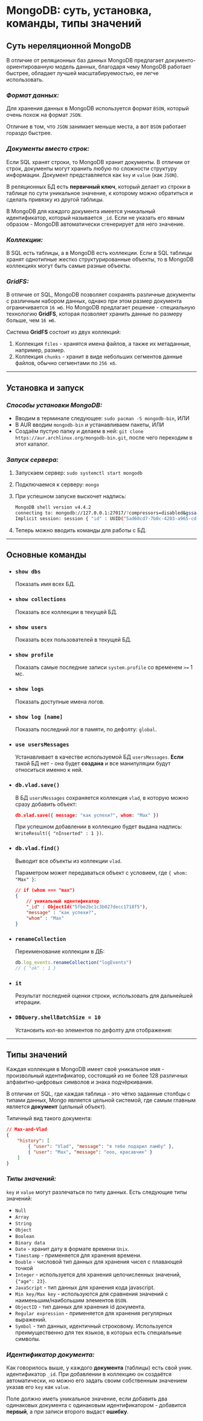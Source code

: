 # MongoDB: суть, установка, команды, типы значений

## Суть нереляционной MongoDB

В отличие от реляционных баз данных MongoDB предлагает документо-ориентированную модель данных, благодаря чему MongoDB работает быстрее, обладает лучшей масштабируемостью, ее легче использовать.

### ***Формат данных:***

Для хранения данных в MongoDB используется формат `BSON`, который очень похож на формат `JSON`.

Отличие в том, что `JSON` занимает меньше места, а вот `BSON` работает гораздо быстрее.

### ***Документы вместо строк:***

Если SQL хранят строки, то MongoDB хранит документы. В отличии от строк, документы могут хранить любую по сложности структуру информации. Документ представляется как `key` и `value` (как `JSON`).

В реляционных БД есть **первичный ключ**, который делает из строки в таблице по сути уникальное значение, к которому можно обратиться и сделать привязку из другой таблицы.

В MongoDB для каждого документа имеется уникальный идентификатор, который называется `_id`. Если не указать его явным образом - MongoDB автоматически сгенерирует для него значение.

### ***Коллекции:***

В SQL есть таблицы, а в MongoDB есть коллекции. Если в SQL таблицы хранят однотипные жестко структурированные объекты, то в MongoDB коллекциях могут быть самые разные объекты.

### ***GridFS:***

В отличие от SQL, MongoDB позволяет сохранять различные документы с различным набором данных, однако при этом размер документа ограничивается `16 мб`. Но MongoDB предлагает решение - специальную технологию **GridFS**, которая позволяет хранить данные по размеру больше, чем `16 мб`.

Система **GridFS** состоит из двух коллекций:

1. Коллекция `files` - хранятся имена файлов, а также их метаданные, например, размер. 
2. Коллекция `chunks` - хранит в виде небольших сегментов данные файлов, обычно сегментами по `256 кб`.
***

## Установка и запуск

### ***Способы установки MongoDB:***

* Вводим в терминале следующее: `sudo pacman -S mongodb-bin`, ИЛИ
* В AUR вводим `mongodb-bin` и устанавливаем пакеты, ИЛИ
* Создаём пустую папку и делаем в ней: `git clone https://aur.archlinux.org/mongodb-bin.git`, после чего переходим в этот каталог.

### ***Запуск сервера:***

1. Запускаем сервер: `sudo systemctl start mongodb`
2. Подключаемся к серверу: `mongo`
3. При успешном запуске выскочет надпись:

    ```bash
    MongoDB shell version v4.4.2
    connecting to: mongodb://127.0.0.1:27017/?compressors=disabled&gssapiServiceName=mongodb
    Implicit session: session { "id" : UUID("5ad60cd7-7b0c-4203-a965-cd0748b0ef86") }
    ``` 
4. Теперь можно вводить команды для работы с БД.
***

## Основные команды

* ### `show dbs` 
    Показать имя всех БД.

* ### `show collections`
    Показать все коллекции в текущей БД.

* ### `show users`        
    Показать всех пользователей в текущей БД.

* ### `show profile`
    Показать самые последние записи `system.profile` со временем `>=` 1 мс.

* ### `show logs`       
    Показать доступные имена логов.

* ### `show log [name]`
    Показать последний лог в памяти, по дефолту: `global`.

* ### `use usersMessages`
    Устанавливает в качестве используемой БД `usersMessages`. **Если** такой БД нет - она будет **создана** и все манипуляции будут относиться именно к ней.

* ### `db.vlad.save()`
    В БД `usersMessages` сохраняется коллекция `vlad`, в которую можно сразу добавить объект:

    ```json
    db.vlad.save({ message: "как успехи?", whom: "Max" })
    ```

    При успешном добавлении в коллекцию будет выдана надпись: `WriteResult({ "nInserted" : 1 })`.

* ### `db.vlad.find()`
    Выводит все объекты из коллекции `vlad`. 
    
    Параметром может передаваться объект с условием, где `{ whom: "Max" }`:

    ```json
    // if (whom === "max")
    { 
        // уникальный идентификатор
        "_id" : ObjectId("5fbe2bc1c3b027decc1718f5"), 
        "message" : "как успехи?", 
        "whom" : "Max" 
    }
    ```

* ### `renameCollection`
    Переименование коллекции в ДБ:

    ```javascript
    db.log_events.renameCollection("logEvents")
    // { "ok" : 1 }
    ```

* ### `it` 
    Результат последней оценки строки, использовать для дальнейшей итерации.

* ### `DBQuery.shellBatchSize = 10`
    Установить кол-во элементов по дефолту для отображения:
***

## Типы значений

Каждая коллекция в MongoDB имеет своё уникальное имя - произвольный идентификатор, состоящий из не более 128 различных алфавитно-цифровых символов и знака подчёркивания.

В отличии от SQL, где каждая таблица - это чётко заданные столбцы с типами данных, Mongo является цельной системой, где самым главным является **документ** (цельный объект).

Типичный вид такого документа:

```json
// Max-and-Vlad
{
    "history": [
        { "user": "Vlad", "message": "я тебе подарил ламбу" },
        { "user": "Max", "message": "ооо, красавчик" }
    ]
}
```

### ***Типы значений:***

`key` и `value` могут разлечаться по типу данных. Есть следующие типы значений:

* `Null`
* `Array` 
* `String`
* `Object` 
* `Boolean` 
* `Binary data` 
* `Date` - хранит дату в формате времени `Unix`.
* `Timestamp` - применяется для хранения времени.
* `Double` - числовой тип данных для хранения чисел с плавающей точкой
* `Integer` - используется для хранения целочисленных значений, `{"age": 23}`.
* `JavaScript` - тип данных для хранения кода javascript.
* `Min key/Max key` -  используются для сравнения значений с наименьшим/наибольшим элементов `BSON`.
* `ObjectID` - тип данных для хранения id документа.
* `Regular expression` - применяется для хранения регулярных выражений.
* `Symbol` - тип данных, идентичный строковому. Используется преимущественно для тех языков, в которых есть специальные символы.

### ***Идентификатор документа:***


Как говорилось выше, у каждого **документа** (таблицы) есть свой уник. идентификатор `_id`. При добавлении в коллекцию он создаётся автоматически, но можно его задать своим собственным значением указав его `key` как `value`.

Поле должно иметь уникальное значение, если добавить два одинаковых документа с одинаковым идентификатором - добавится **первый**, а при записи второго выдаст **ошибку**.











 

